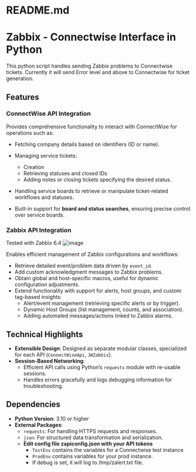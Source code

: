# README.md
# Zabbix - Connectwise Interface in Python
This python script handles sending Zabbix problems to Connectwise tickets. Currently it will send Error level and above to Connectwise for ticket generation.

## Features

### **ConnectWise API Integration**
Provides comprehensive functionality to interact with ConnectWise for operations such as:
- Fetching company details based on identifiers (ID or name).
- Managing service tickets:
    - Creation
    - Retrieving statuses and closed IDs
    - Adding notes or closing tickets specifying the desired status.

- Handling service boards to retrieve or manipulate ticket-related workflows and statuses.
- Built-in support for **board and status searches**, ensuring precise control over service boards.

### **Zabbix API Integration**
Tested with Zabbix 6.4
![image](https://github.com/user-attachments/assets/0b22e41a-6814-478a-a17d-e1debf14c2d9)


Enables efficient management of Zabbix configurations and workflows:
- Retrieve detailed event/problem data driven by `event_id`.
- Add custom acknowledgment messages to Zabbix problems.
- Obtain global and host-specific macros, useful for dynamic configuration adjustments.
- Extend functionality with support for alerts, host groups, and custom tag-based insights:
    - Alert/event management (retrieving specific alerts or by trigger).
    - Dynamic Host Groups (list management, counts, and association).
    - Adding automated messages/actions linked to Zabbix alarms.


## Technical Highlights
- **Extensible Design**: Designed as separate modular classes, specialized for each API (`ConnectWiseApi`, `JWZabbix`).
- **Session-Based Networking**:
    - Efficient API calls using Python’s `requests` module with re-usable sessions.
    - Handles errors gracefully and logs debugging information for troubleshooting.

## Dependencies
- **Python Version**: 3.10 or higher
- **External Packages**:
    - `requests`: For handling HTTPS requests and responses.
    - `json`: For structured data transformation and serialization.
  - **Edit config file zapiconfig.json with your API tokens**
    - `TestEnv` contains the variables for a Connectwise test instance
    - `ProdEnv` contains variables for your prod instance.
    - If debug is set, it will log to /tmp/zalert.txt file.
